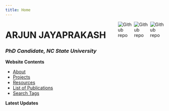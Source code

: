 ```yaml
---
title: Home
---
```

[<img src="http://simpleicons.org/icons/linkedin.svg" style="max-width:10%;min-width:40px;float:right;" alt="Github repo" />](https://www.linkedin.com/in/arjun-jayaprakash-e-i-t-431632a0/)

[<img src="http://simpleicons.org/icons/twitter.svg" style="max-width:10%;min-width:40px;float:right;" alt="Github repo" />](https://https://twitter.com/ahankariindian)

[<img src="http://simpleicons.org/icons/github.svg" style="max-width:10%;min-width:40px;float:right;" alt="Github repo" />](https://github.com/ajayapr)

# ARJUN JAYAPRAKASH

### _PhD Candidate, NC State University_

**Website Contents**

* [About](/about/)
* [Projects](/projects/)
* [Resources](/contents/)
* [List of Publications](/publications/)
* [Search Tags](/tags/)

**Latest Updates**
